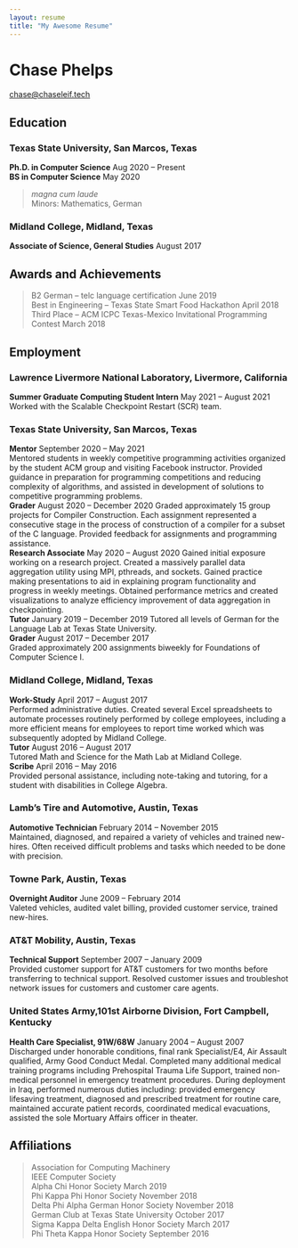 ```yaml
---
layout: resume
title: "My Awesome Resume"
---
```


# Chase Phelps  
chase@chaseleif.tech  

## Education
### **Texas State University, San Marcos, Texas**  
**Ph.D. in Computer Science** Aug 2020 – Present  
**BS in Computer Science** May 2020
>*magna cum laude*  
Minors: Mathematics, German  
### **Midland College, Midland, Texas**  
**Associate of Science, General Studies** August 2017  
## Awards and Achievements
> B2 German – telc language certification June 2019  
> Best in Engineering – Texas State Smart Food Hackathon April 2018  
> Third Place – ACM ICPC Texas-Mexico Invitational Programming Contest March 2018  
## Employment
### **Lawrence Livermore National Laboratory, Livermore, California**  
**Summer Graduate Computing Student Intern** May 2021 – August 2021  
Worked with the Scalable Checkpoint Restart (SCR) team.  
### **Texas State University, San Marcos, Texas**  
**Mentor** September 2020 – May 2021  
Mentored students in weekly competitive programming activities organized by the student ACM group and visiting Facebook instructor. Provided guidance in preparation for programming competitions and reducing complexity of algorithms, and assisted in development of solutions to competitive programming problems.  
**Grader** August 2020 – December 2020
Graded approximately 15 group projects for Compiler Construction. Each assignment represented a consecutive stage in the process of construction of a compiler for a subset of the C language. Provided feedback for assignments and programming assistance.  
**Research Associate** May 2020 – August 2020
Gained initial exposure working on a research project. Created a massively parallel data aggregation utility using MPI, pthreads, and sockets. Gained practice making presentations to aid in explaining program functionality and progress in weekly meetings. Obtained performance metrics and created visualizations to analyze efficiency improvement of data aggregation in checkpointing.  
**Tutor** January 2019 – December 2019
Tutored all levels of German for the Language Lab at Texas State University.  
**Grader** August 2017 – December 2017  
Graded approximately 200 assignments biweekly for Foundations of Computer Science I.  
### **Midland College, Midland, Texas**
**Work-Study** April 2017 – August 2017  
Performed administrative duties. Created several Excel spreadsheets to automate processes routinely performed by college employees, including a more efficient means for employees to report time worked which was subsequently adopted by Midland College.  
**Tutor** August 2016 – August 2017  
Tutored Math and Science for the Math Lab at Midland College.  
**Scribe** April 2016 – May 2016  
Provided personal assistance, including note-taking and tutoring, for a student with disabilities in College Algebra.  
### **Lamb’s Tire and Automotive, Austin, Texas**  
**Automotive Technician** February 2014 – November 2015  
Maintained, diagnosed, and repaired a variety of vehicles and trained new-hires. Often received difficult problems and tasks which needed to be done with precision.  
### **Towne Park, Austin, Texas**  
**Overnight Auditor** June 2009 – February 2014  
Valeted vehicles, audited valet billing, provided customer service, trained new-hires.  
### **AT&T Mobility, Austin, Texas**  
**Technical Support** September 2007 – January 2009  
Provided customer support for AT&T customers for two months before transferring to technical support. Resolved customer issues and troubleshot network issues for customers and customer care agents.  
### **United States Army,101st Airborne Division, Fort Campbell, Kentucky**  
**Health Care Specialist, 91W/68W** January 2004 – August 2007  
Discharged under honorable conditions, final rank Specialist/E4, Air Assault qualified, Army Good Conduct Medal. Completed many additional medical training programs including Prehospital Trauma Life Support, trained non-medical personnel in emergency treatment procedures. During deployment in Iraq, performed numerous duties including: provided emergency lifesaving treatment, diagnosed and prescribed treatment for routine care, maintained accurate patient records, coordinated medical evacuations, assisted the sole Mortuary Affairs officer in theater.  
## Affiliations
> Association for Computing Machinery  
> IEEE Computer Society  
> Alpha Chi Honor Society March 2019  
> Phi Kappa Phi Honor Society November 2018  
> Delta Phi Alpha German Honor Society November 2018  
> German Club at Texas State University October 2017  
> Sigma Kappa Delta English Honor Society March 2017  
> Phi Theta Kappa Honor Society September 2016  
